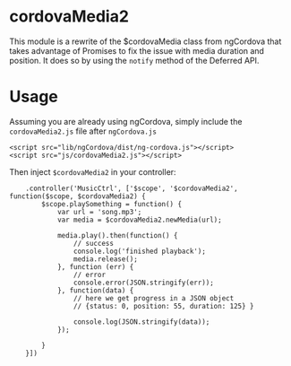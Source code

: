 # cordovaMedia2

This module is a rewrite of the $cordovaMedia class from ngCordova that takes advantage of Promises to fix the issue with
media duration and position. It does so by using the `notify` method of the Deferred API.

# Usage
Assuming you are already using ngCordova, simply include the `cordovaMedia2.js` file after `ngCordova.js`

````
<script src="lib/ngCordova/dist/ng-cordova.js"></script>
<script src="js/cordovaMedia2.js"></script>
````

Then inject `$cordovaMedia2` in your controller:

````
    .controller('MusicCtrl', ['$scope', '$cordovaMedia2', function($scope, $cordovaMedia2) {
        $scope.playSomething = function() {
            var url = 'song.mp3';
            var media = $cordovaMedia2.newMedia(url);

            media.play().then(function() {
                // success
                console.log('finished playback');
                media.release();
            }, function (err) {
                // error
                console.error(JSON.stringify(err));
            }, function(data) {
                // here we get progress in a JSON object
                // {status: 0, position: 55, duration: 125} }

                console.log(JSON.stringify(data));
            });

        }
    }])
````